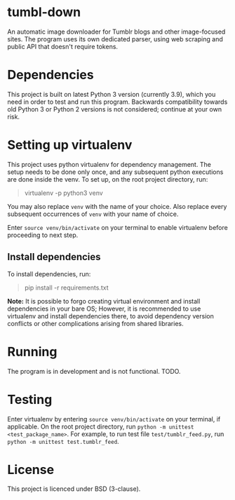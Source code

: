 # tumbl-down

An automatic image downloader for Tumblr blogs and other image-focused sites.
The program uses its own dedicated parser, using web scraping and public API that doesn't require tokens.

# Dependencies

This project is built on latest Python 3 version (currently 3.9), which you need in order to test and run this program.
Backwards compatibility towards old Python 3 or Python 2 versions is not considered; continue at your own risk.

# Setting up virtualenv

This project uses python virtualenv for dependency management.
The setup needs to be done only once, and any subsequent python executions are done inside the venv.
To set up, on the root project directory, run:

> virtualenv -p python3 venv

You may also replace `venv` with the name of your choice. Also replace every subsequent occurrences of `venv` with your name of choice.

Enter `source venv/bin/activate` on your terminal to enable virtualenv before proceeding to next step.

## Install dependencies

To install dependencies, run:

> pip install -r requirements.txt

**Note:** It is possible to forgo creating virtual environment and install dependencies in your bare OS; However, it is recommended to use virtualenv and install dependencies there, to avoid dependency version conflicts or other complications arising from shared libraries.

# Running

The program is in development and is not functional. TODO.

# Testing
 
Enter virtualenv by entering `source venv/bin/activate` on your terminal, if applicable.
On the root project directory, run `python -m unittest <test_package_name>`.
For example, to run test file `test/tumblr_feed.py`, run `python -m unittest test.tumblr_feed`.

# License

This project is licenced under BSD (3-clause).
